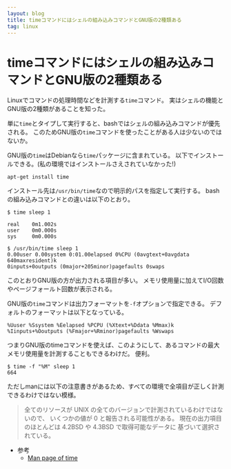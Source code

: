 ```yaml
---
layout: blog
title: timeコマンドにはシェルの組み込みコマンドとGNU版の2種類ある
tag: linux
---
```


# timeコマンドにはシェルの組み込みコマンドとGNU版の2種類ある

Linuxでコマンドの処理時間などを計測する`time`コマンド。
実はシェルの機能とGNU版の2種類があることを知った。

単に`time`とタイプして実行すると、bashではシェルの組み込みコマンドが優先される。
このためGNU版の`time`コマンドを使ったことがある人は少ないのではないか。

GNU版の`time`はDebianなら`time`パッケージに含まれている。
以下でインストールできる。(私の環境ではインストールさえされていなかった!)

~~~~
apt-get install time
~~~~

インストール先は`/usr/bin/time`なので明示的パスを指定して実行する。
bashの組み込みコマンドとの違いは以下のとおり。

~~~~
$ time sleep 1

real    0m1.002s
user    0m0.000s
sys     0m0.000s
~~~~

~~~~
$ /usr/bin/time sleep 1
0.00user 0.00system 0:01.00elapsed 0%CPU (0avgtext+0avgdata 640maxresident)k
0inputs+0outputs (0major+205minor)pagefaults 0swaps
~~~~

このとおりGNU版の方が出力される項目が多い。
メモリ使用量に加えてI/O回数やページフォールト回数が表示される。

GNU版の`time`コマンドは出力フォーマットを`-f`オプションで指定できる。
デフォルトのフォーマットは以下となっている。

~~~~
%Uuser %Ssystem %Eelapsed %PCPU (%Xtext+%Ddata %Mmax)k
%Iinputs+%Ooutputs (%Fmajor+%Rminor)pagefaults %Wswaps
~~~~

つまりGNU版のtimeコマンドを使えば、このようにして、あるコマンドの最大メモリ使用量を計測することもできるわけだ。
便利。

~~~~
$ time -f "%M" sleep 1
664
~~~~

ただしmanには以下の注意書きがあるため、すべての環境で全項目が正しく計測できるわけではない模様。

> 全てのリソースが UNIX の全てのバージョンで計測されているわけではないので、 いくつかの値が 0 と報告される可能性がある。 現在の出力項目のほとんどは 4.2BSD や 4.3BSD で取得可能なデータに 基づいて選択されている。

- 参考
  - [Man page of time](http://linuxjm.sourceforge.jp/html/LDP_man-pages/man1/time.1.html)
